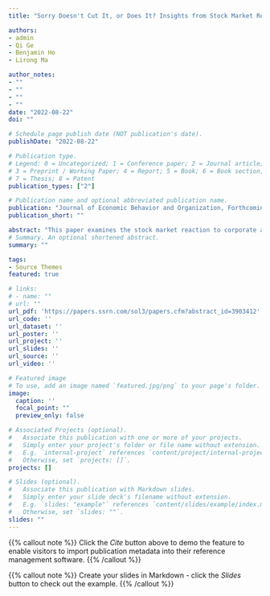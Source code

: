 ```yaml
---
title: "Sorry Doesn't Cut It, or Does It? Insights from Stock Market Responses to Corporate Apologies"

authors:
- admin
- Qi Ge
- Benjamin Ho
- Lirong Ma

author_notes:
- ""
- ""
- ""
- ""
date: "2022-08-22"
doi: ""

# Schedule page publish date (NOT publication's date).
publishDate: "2022-08-22"

# Publication type.
# Legend: 0 = Uncategorized; 1 = Conference paper; 2 = Journal article;
# 3 = Preprint / Working Paper; 4 = Report; 5 = Book; 6 = Book section;
# 7 = Thesis; 8 = Patent
publication_types: ["2"]

# Publication name and optional abbreviated publication name.
publication: "Journal of Economic Behavior and Organization, Forthcoming"
publication_short: ""

abstract: "This paper examines the stock market reaction to corporate apologies. We construct a comprehensive database of corporate apologies issued for major chemical disasters between 1985 and 2017. Results from event studies and cross-sectional regressions suggest that 1) on average there is no significant stock market response after a firm apologizes; but when we allow for heterogeneity in the type of apologies, we find that 2) some apologies are associated with significant abnormal returns. In particular, firms that shift the blame to others consistently experience positive abnormal returns, while firms that admit to making mistakes tend to face negative stock market reactions in the longer-term. Greater media coverage for the chemical spill and the apology is associated with a negative and positive stock market response, respectively. Our findings are consistent with a signaling theory of apologies and help shed light on corporate crisis management and understanding of what makes an effective apology."
# Summary. An optional shortened abstract.
summary: ""

tags:
- Source Themes
featured: true

# links:
# - name: ""
# url: ""
url_pdf: 'https://papers.ssrn.com/sol3/papers.cfm?abstract_id=3903412'
url_code: ''
url_dataset: ''
url_poster: ''
url_project: ''
url_slides: ''
url_source: ''
url_video: ''

# Featured image
# To use, add an image named `featured.jpg/png` to your page's folder. 
image:
  caption: ''
  focal_point: ""
  preview_only: false

# Associated Projects (optional).
#   Associate this publication with one or more of your projects.
#   Simply enter your project's folder or file name without extension.
#   E.g. `internal-project` references `content/project/internal-project/index.md`.
#   Otherwise, set `projects: []`.
projects: []

# Slides (optional).
#   Associate this publication with Markdown slides.
#   Simply enter your slide deck's filename without extension.
#   E.g. `slides: "example"` references `content/slides/example/index.md`.
#   Otherwise, set `slides: ""`.
slides: ""
---
```


{{% callout note %}}
Click the *Cite* button above to demo the feature to enable visitors to import publication metadata into their reference management software.
{{% /callout %}}

{{% callout note %}}
Create your slides in Markdown - click the *Slides* button to check out the example.
{{% /callout %}}
